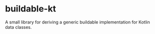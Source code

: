 # buildable-kt
A small library for deriving a generic buildable implementation for Kotlin data classes.
